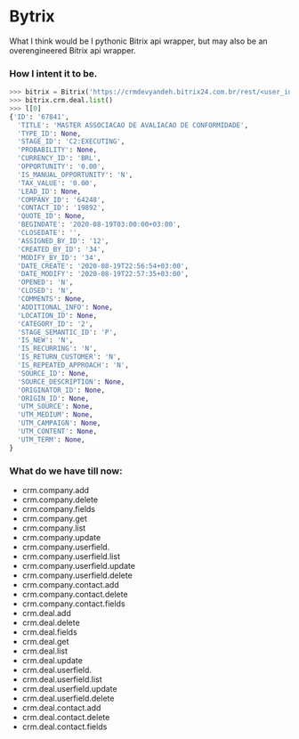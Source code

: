 # Bytrix

What I think would be I pythonic Bitrix api wrapper, but may also be an overengineered Bitrix api wrapper.

### How I intent it to be.

```python
>>> bitrix = Bitrix('https://crmdevyandeh.bitrix24.com.br/rest/<user_id>/<user_token>')
>>> bitrix.crm.deal.list()
>>> l[0]
{'ID': '67841',
  'TITLE': 'MASTER ASSOCIACAO DE AVALIACAO DE CONFORMIDADE',
  'TYPE_ID': None,
  'STAGE_ID': 'C2:EXECUTING',
  'PROBABILITY': None,
  'CURRENCY_ID': 'BRL',
  'OPPORTUNITY': '0.00',
  'IS_MANUAL_OPPORTUNITY': 'N',
  'TAX_VALUE': '0.00',
  'LEAD_ID': None,
  'COMPANY_ID': '64248',
  'CONTACT_ID': '19892',
  'QUOTE_ID': None,
  'BEGINDATE': '2020-08-19T03:00:00+03:00',
  'CLOSEDATE': '',
  'ASSIGNED_BY_ID': '12',
  'CREATED_BY_ID': '34',
  'MODIFY_BY_ID': '34',
  'DATE_CREATE': '2020-08-19T22:56:54+03:00',
  'DATE_MODIFY': '2020-08-19T22:57:35+03:00',
  'OPENED': 'N',
  'CLOSED': 'N',
  'COMMENTS': None,
  'ADDITIONAL_INFO': None,
  'LOCATION_ID': None,
  'CATEGORY_ID': '2',
  'STAGE_SEMANTIC_ID': 'P',
  'IS_NEW': 'N',
  'IS_RECURRING': 'N',
  'IS_RETURN_CUSTOMER': 'N',
  'IS_REPEATED_APPROACH': 'N',
  'SOURCE_ID': None,
  'SOURCE_DESCRIPTION': None,
  'ORIGINATOR_ID': None,
  'ORIGIN_ID': None,
  'UTM_SOURCE': None,
  'UTM_MEDIUM': None,
  'UTM_CAMPAIGN': None,
  'UTM_CONTENT': None,
  'UTM_TERM': None,
}
```

### What do we have till now:

- crm.company.add
- crm.company.delete
- crm.company.fields
- crm.company.get
- crm.company.list
- crm.company.update
- crm.company.userfield.
- crm.company.userfield.list
- crm.company.userfield.update
- crm.company.userfield.delete
- crm.company.contact.add
- crm.company.contact.delete
- crm.company.contact.fields
- crm.deal.add
- crm.deal.delete
- crm.deal.fields
- crm.deal.get
- crm.deal.list
- crm.deal.update
- crm.deal.userfield.
- crm.deal.userfield.list
- crm.deal.userfield.update
- crm.deal.userfield.delete
- crm.deal.contact.add
- crm.deal.contact.delete
- crm.deal.contact.fields
